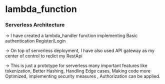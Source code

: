 # lambda_function

### Serverless Architecture

-> I have created a lambda_handler function implementing Basic authentication Register/Login

-> On top of serverless deployment, I have also used API gateway as my center of control to redict my RestApi

-> This is just a prototype for serverless many important features like tokenization, Better Hashing, Handling Edge cases,
  Making code more Optimized, implementing security measures , Authorization can be applied.
